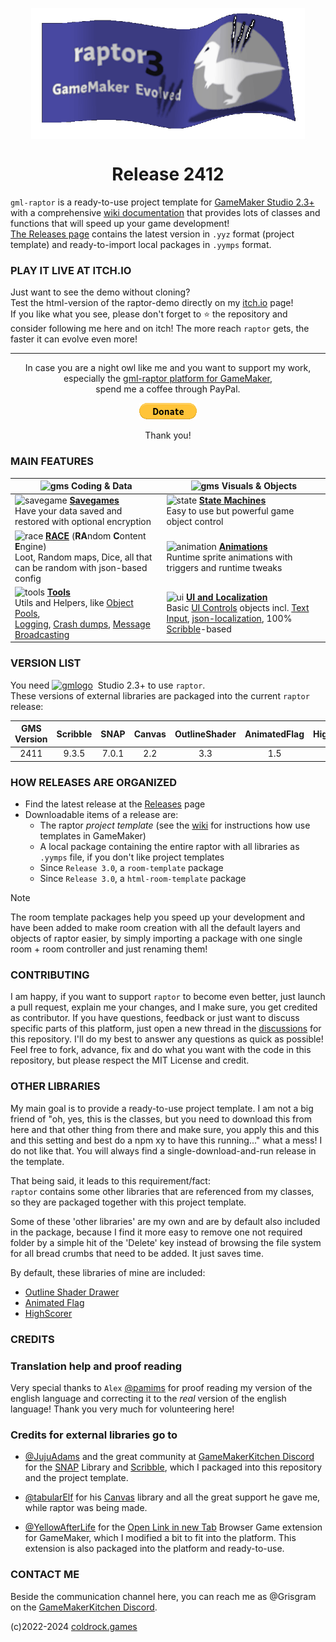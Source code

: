 <p align="center"><img src="https://github.com/Grisgram/gml-raptor/blob/dev/_assets_/logos_and_banners/gml-raptor-anim-trans.gif" style="display:block; margin:auto; width:438px"></p>
<h1 align="center">Release 2412</h1>

`gml-raptor` is a ready-to-use project template for [GameMaker Studio 2.3+](https://gamemaker.io) with a comprehensive [wiki documentation](https://github.com/Grisgram/gml-raptor/wiki) that provides lots of classes and functions that will speed up your game development!<br/>
[The Releases page](https://github.com/Grisgram/gml-raptor/releases) contains the latest version in `.yyz` format (project template) and ready-to-import local packages in `.yymps` format.

### PLAY IT LIVE AT ITCH.IO
Just want to see the demo without cloning?<br/>
Test the html-version of the raptor-demo directly on my [itch.io](https://grisgram.itch.io/gml-raptor) page!<br/>
If you like what you see, please don't forget to ⭐ the repository and consider following me here and on itch! The more reach `raptor` gets, the faster it can evolve even more!

----

<p align="center">
In case you are a night owl like me and you want to support my work,<br/>especially the <a href="https://github.com/Grisgram/gml-raptor">gml-raptor platform for GameMaker</a>,<br/>spend me a coffee through PayPal. <p align="center"><a href="https://www.paypal.com/donate/?hosted_button_id=PL8VA5UFCPMK6" target="_blank"><img src="https://github.com/Grisgram/Grisgram/blob/main/images/paypal_donate.gif" /></a></p><p align="center">Thank you!</p>
</p>

### MAIN FEATURES

|![gms](https://user-images.githubusercontent.com/19487451/174742864-ca80b221-8799-42f0-851d-474ebbbf06be.png) Coding & Data|![gms](https://user-images.githubusercontent.com/19487451/174742864-ca80b221-8799-42f0-851d-474ebbbf06be.png) Visuals & Objects|
|-----------------------------------------------------------------------------------------------------------------------------------------------------------------------------------------------------------------------------|-------------------------------------------------------------------------------------------------------|
|![savegame](https://user-images.githubusercontent.com/19487451/180134446-1223e79f-0963-4438-954c-331d8827283e.png) [**Savegames**](https://github.com/Grisgram/gml-raptor/wiki/Savegame-System)<br/>Have your data saved and restored with optional encryption|![state](https://user-images.githubusercontent.com/19487451/180134498-d648abcb-ac41-4050-ac04-79046a634a66.png) [**State Machines**](https://github.com/Grisgram/gml-raptor/wiki/StateMachine)<br/>Easy to use but powerful game object control|
|![race](https://user-images.githubusercontent.com/19487451/180134457-003f837a-2e33-44af-a5fa-1f92f6aa8b22.png) [**RACE**](https://github.com/Grisgram/gml-raptor/wiki/RACE-%28The-Random-Content-Engine%29) (**RA**ndom **C**ontent **E**ngine)<br/>Loot, Random maps, Dice, all that can be random with json-based config|![animation](https://user-images.githubusercontent.com/19487451/180134463-51a17e65-f2de-415e-aadd-8ee6aa8ed7d8.png) [**Animations**](https://github.com/Grisgram/gml-raptor/wiki/Animation)<br/>Runtime sprite animations with triggers and runtime tweaks|
|![tools](https://user-images.githubusercontent.com/19487451/180134472-8e9a940f-41f0-48f4-964d-8e46dc9222b3.png) [**Tools**](https://github.com/Grisgram/gml-raptor/wiki/Tools%2C-other-Objects-and-Helpers)<br/>Utils and Helpers, like [Object Pools](https://github.com/Grisgram/gml-raptor/wiki/ObjectPool),<br/> [Logging](https://github.com/Grisgram/gml-raptor/wiki/Logger), [Crash dumps](https://github.com/Grisgram/gml-raptor/wiki/Crash-logs), [Message Broadcasting](https://github.com/Grisgram/gml-raptor/wiki/Broadcasting)|![ui](https://user-images.githubusercontent.com/19487451/180134486-7b55554d-aef1-4379-9e55-02290021b8fe.png) [**UI and Localization**](https://github.com/Grisgram/gml-raptor/wiki/UI-Subsystem)<br/>Basic [UI Controls](https://github.com/Grisgram/gml-raptor/wiki/UI-Subsystem) objects incl. [Text Input](https://github.com/Grisgram/gml-raptor/wiki/InputBox), [json-localization](https://github.com/Grisgram/gml-raptor/wiki/LG-Localization), 100% [Scribble](https://github.com/JujuAdams/scribble)-based|

### VERSION LIST
You need [![gmlogo](https://user-images.githubusercontent.com/19487451/177008359-37a3cdb7-2068-4ac8-84ef-4c455c2194de.png)](https://gamemaker.io)&nbsp;&nbsp;Studio 2.3+ to use `raptor`.<br/>
These versions of external libraries are packaged into the current `raptor` release:

| GMS Version | Scribble | SNAP | Canvas | OutlineShader | AnimatedFlag | HighScorer |
|:-:|:-:|:-:|:-:|:-:|:-:|:-:|
|2411|9.3.5|7.0.1|2.2|3.3|1.5|1.6|

### HOW RELEASES ARE ORGANIZED
* Find the latest release at the [Releases](https://github.com/Grisgram/gml-raptor/releases) page
* Downloadable items of a release are:
  * The raptor _project template_ (see the [wiki](https://github.com/Grisgram/gml-raptor/wiki) for instructions how use templates in GameMaker)
  * A local package containing the entire raptor with all libraries as `.yymps` file, if you don't like project templates
  * Since `Release 3.0`, a `room-template` package
  * Since `Release 3.0`, a `html-room-template` package

> [!NOTE]
> The room template packages help you speed up your development and have been added to make room creation with all the default layers and objects of raptor easier, by simply importing a package with one single room + room controller and just renaming them!


### CONTRIBUTING
I am happy, if you want to support `raptor` to become even better, just launch a pull request, explain me your changes, and I make sure, you get credited as contributor.
If you have questions, feedback or just want to discuss specific parts of this platform, just open a new thread in the [discussions](https://github.com/Grisgram/gml-raptor/discussions) for this repository. I'll do my best to answer any questions as quick as possible!
Feel free to fork, advance, fix and do what you want with the code in this repository, but please respect the MIT License and credit.<br/>


### OTHER LIBRARIES
My main goal is to provide a ready-to-use project template. I am not a big friend of "oh, yes, this is the classes, but you need to download this from here and that other thing from there and make sure, you apply this and this and this setting and best do a npm xy to have this running..." what a mess!
I do not like that. You will always find a single-download-and-run release in the template.

That being said, it leads to this requirement/fact:<br/>
`raptor` contains some other libraries that are referenced from my classes, so they are packaged together with this project template.

Some of these 'other libraries' are my own and are by default also included in the package, because I find it more easy to remove one not required folder by a simple hit of the 'Delete' key instead of browsing the file system for all bread crumbs that need to be added. It just saves time.

By default, these libraries of mine are included:

* [Outline Shader Drawer](https://github.com/Grisgram/gml-outline-shader-drawer)
* [Animated Flag](https://github.com/Grisgram/gml-animated-flag)
* [HighScorer](https://github.com/Grisgram/gml-highscorer)

### CREDITS
### Translation help and proof reading

Very special thanks to `Alex` [@pamims](https://github.com/pamims) for proof reading my version of the english language and correcting it to the _real_ version of the english language! Thank you very much for volunteering here!


### Credits for external libraries go to 

* [@JujuAdams](https://github.com/JujuAdams) and the great community at [GameMakerKitchen Discord](https://discord.gg/8krYCqr) for the [SNAP](https://github.com/JujuAdams/SNAP) Library and [Scribble](https://github.com/JujuAdams/scribble), which I packaged into this repository and the project template.

* [@tabularElf](https://github.com/tabularelf) for his [Canvas](https://github.com/tabularelf/Canvas) library and all the great support he gave me, while raptor was being made.

* [@YellowAfterLife](https://github.com/YellowAfterlife) for the [Open Link in new Tab](https://yal.cc/gamemaker-opening-links-in-new-tab-on-html5/) Browser Game extension for GameMaker, which I modified a bit to fit into the platform. This extension is also packaged into the platform and ready-to-use.

### CONTACT ME
Beside the communication channel here, you can reach me as @Grisgram on the [GameMakerKitchen Discord](https://discord.gg/8krYCqr).

(c)2022-2024 [coldrock.games](https://www.coldrock.games)

